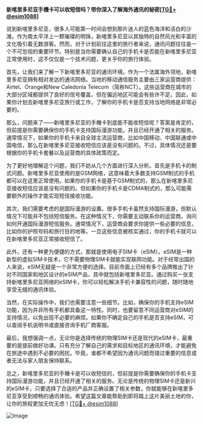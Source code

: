 **新喀里多尼亚手機卡可以收短信吗？带你深入了解海外通讯的秘密[[TG💪+ @esim1088](https://t.me/s/esim1088)]**

说到新喀里多尼亚，很多人可能第一时间会想到那片迷人的蓝色海洋和洁白的沙滩。作为南太平洋上一颗璀璨的明珠，新喀里多尼亚以其独特的自然风光和丰富的文化吸引着无数游客。然而，对于计划前往这里的旅行者来说，通讯问题往往是一个不可忽视的重要环节。特别是当你需要确认自己的手机卡是否能在新喀里多尼亚正常使用时，这不仅仅是一个技术问题，更关乎你的旅行体验。

首先，让我们来了解一下新喀里多尼亚的通讯环境。作为一个法属海外领地，新喀里多尼亚拥有相对发达的通讯网络。当地的移动通信服务主要由三家运营商提供：Airtel、Orange和New Caledonia Telecom（简称NCT）。这些运营商在城市的大部分区域都提供了良好的信号覆盖，但在偏远地区可能会有些许不足。因此，如果你计划去新喀里多尼亚旅行或工作，了解你的手机卡是否支持当地网络是非常必要的。

那么，问题来了——新喀里多尼亚的手機卡到底能不能收短信呢？答案是肯定的，但前提是你需要确保你的手机卡支持国际漫游功能，并且已经开通了相关的服务。通常情况下，如果你的手机卡来自全球主流运营商，比如中国移动、中国联通或中国电信，那么在新喀里多尼亚接收短信应该是没有问题的。不过，具体情况还是要根据你的手机卡套餐以及运营商的具体政策而定。

为了更好地理解这个问题，我们不妨从几个方面进行深入分析。首先是手机卡的制式问题。新喀里多尼亚使用的是GSM网络，这意味着大多数支持GSM制式的手机都可以在这里正常使用。如果你的手机卡是基于GSM制式的，那么在新喀里多尼亚接收短信应该是没有问题的。但如果你的手机卡是CDMA制式的，那么可能需要额外的操作才能实现短信接收功能。

其次，我们需要考虑的是国际漫游的设置。很多手机卡虽然支持国际漫游，但默认情况下可能并不包括短信服务。在这种情况下，你需要主动联系你的运营商，询问如何开通国际漫游短信服务。通常情况下，运营商会要求你提供一些必要的信息，比如你的护照号码和旅行目的地等。一旦这些信息被核实通过，你的手机卡就可以在新喀里多尼亚正常接收短信了。

此外，还有一种更为便捷的方式，那就是使用电子SIM卡（eSIM）。eSIM是一种新型的虚拟SIM卡技术，它不需要物理SIM卡就能实现联网功能。对于经常出国的人来说，eSIM无疑是一个非常方便的选择。目前市面上已经有多个品牌推出了针对不同国家和地区设计的eSIM产品，其中就包括新喀里多尼亚。通过购买一张支持新喀里多尼亚网络的eSIM卡，你可以轻松解决手机卡兼容性的问题，随时随地享受无缝的通讯体验。

当然，在实际操作中，我们也需要注意一些细节。比如，确保你的手机支持eSIM功能，因为并非所有手机都具备这一特性。同时，也要留意不同运营商对eSIM的支持情况，以免出现不必要的麻烦。如果你不确定自己的手机是否支持eSIM，可以查阅手机说明书或直接咨询手机厂商客服。

最后，我想强调一点，无论你是选择传统的物理SIM卡还是现代的eSIM卡，最重要的是提前做好功课。只有充分了解自己的需求和目标地区的通讯环境，才能避免在旅途中遇到不必要的困扰。毕竟，谁都不希望因为通讯问题而错过重要的信息或者无法与家人朋友保持联系。

总之，新喀里多尼亚的手機卡是可以收短信的，但前提是你需要确保你的手机卡支持国际漫游功能，并且已经开通了相关的服务。无论是传统的物理SIM卡还是新兴的eSIM卡，只要选择了合适的产品并正确设置了相关参数，你就能够在新喀里多尼亚享受到顺畅的通讯体验。希望这篇文章能帮助到即将踏上这片美丽土地的你，让你的旅程更加无忧无虑！[[TG💪+ @esim1088](https://t.me/s/esim1088)] 

![Image](https://i.postimg.cc/4NQfJmqS/Snipaste-2025-05-13-00-14-12.png)